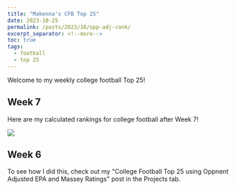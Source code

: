 ```yaml
---
title: "Makenna's CFB Top 25"
date: 2023-10-25
permalink: /posts/2023/10/opp-adj-rank/
excerpt_separator: <!--more-->
toc: true
tags:
  - football
  - top 25
---
```


Welcome to my weekly college football Top 25!
<!--more-->
## Week 7

Here are my calculated rankings for college football after Week 7! 


![](/makenna-hack.github.io/publications/opp_adj_rank/top_25_week7.png)

## Week 6


To see how I did this, check out my "College Football Top 25 using Oppnent Adjusted EPA and Massey Ratings" post in the Projects tab. 

